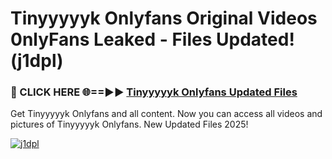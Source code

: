 # Tinyyyyyk Onlyfans Original Videos 0nlyFans Leaked - Files Updated! (j1dpl)

<h3>🔴 CLICK HERE 🌐==►► <a href="https://tinyurl.com/ms9xzufz" rel="nofollow">Tinyyyyyk Onlyfans Updated Files</a></h3>

Get Tinyyyyyk Onlyfans and all content. Now you can access all videos and pictures of Tinyyyyyk Onlyfans. New Updated Files 2025!

[![j1dpl](https://i.imgur.com/PQ7UWWw.gif)](https://tinyurl.com/ms9xzufz)
